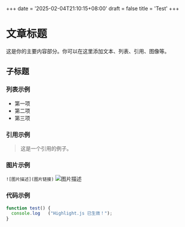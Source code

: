 +++
date = '2025-02-04T21:10:15+08:00'
draft = false
title = 'Test'
+++
# 文章标题

这是你的主要内容部分。你可以在这里添加文本、列表、引用、图像等。

## 子标题

### 列表示例

- 第一项
- 第二项
- 第三项

### 引用示例

> 这是一个引用的例子。

### 图片示例

`![图片描述](图片链接)`
![图片描述](图片链接)
### 代码示例
```js
function test() {
  console.log   ("Highlight.js 已生效！");
}
```
